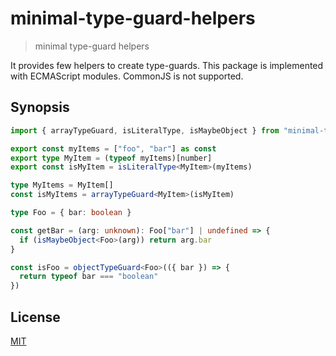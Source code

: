 # minimal-type-guard-helpers

> minimal type-guard helpers

It provides few helpers to create type-guards.
This package is implemented with ECMAScript modules. CommonJS is not supported.

## Synopsis

```ts
import { arrayTypeGuard, isLiteralType, isMaybeObject } from "minimal-type-guard-helpers"

export const myItems = ["foo", "bar"] as const
export type MyItem = (typeof myItems)[number]
export const isMyItem = isLiteralType<MyItem>(myItems)

type MyItems = MyItem[]
const isMyItems = arrayTypeGuard<MyItem>(isMyItem)

type Foo = { bar: boolean }

const getBar = (arg: unknown): Foo["bar"] | undefined => {
  if (isMaybeObject<Foo>(arg)) return arg.bar
}

const isFoo = objectTypeGuard<Foo>(({ bar }) => {
  return typeof bar === "boolean"
})
```

## License

[MIT](https://fibo.github.io/mit-license)

